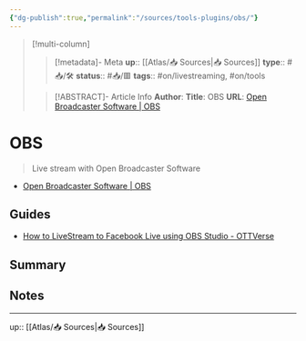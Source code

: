 ```yaml
---
{"dg-publish":true,"permalink":"/sources/tools-plugins/obs/"}
---
```


> [!multi-column]
>
>> [!metadata]- Meta
>> **up**:: [[Atlas/📥 Sources\|📥 Sources]]
>> **type**:: #📥/🛠 
>> **status**:: #📥/🟥 
>> **tags**:: #on/livestreaming, #on/tools
>
>> [!ABSTRACT]- Article Info
>> **Author**: 
>> **Title**: OBS
>> **URL**: [Open Broadcaster Software | OBS](https://obsproject.com/)

# OBS
> Live stream with Open Broadcaster Software
- [Open Broadcaster Software | OBS](https://obsproject.com/)

## Guides
- [How to LiveStream to Facebook Live using OBS Studio - OTTVerse](https://ottverse.com/how-to-livestream-obs-studio-to-facebook-live/)

## Summary

## Notes

---
up:: [[Atlas/📥 Sources\|📥 Sources]]
